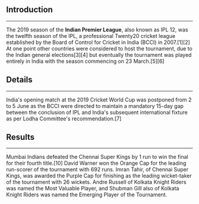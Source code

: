 ## Introduction
-----------------
The 2019 season of the **Indian Premier League**, also known as IPL 12, was the twelfth season of the IPL, a professional Twenty20 cricket league 
established by the Board of Control for Cricket in India (BCCI) in 2007.[1][2] At one point other countries were considered to host the tournament, due to 
the Indian general elections[3][4] but eventually the tournament was played entirely in India with the season commencing on 23 March.[5][6]

## Details 
-----------------
India's opening match at the 2019 Cricket World Cup was postponed from 2 to 5 June as the BCCI were directed to maintain a mandatory 15-day gap between the 
conclusion of IPL and India's subsequent international fixture as per Lodha Committee's recommendation.[7]

## Results
-----------------
Mumbai Indians defeated the Chennai Super Kings by 1 run to win the final for their fourth title.[10] David Warner won the Orange Cap for the leading 
run-scorer of the tournament with 692 runs. Imran Tahir, of Chennai Super Kings, was awarded the Purple Cap for finishing as the leading wicket-taker of the
 tournament with 26 wickets. Andre Russell of Kolkata Knight Riders was named the Most Valuable Player, and Shubman Gill also of Kolkata Knight Riders was 
named the Emerging Player of the Tournament.